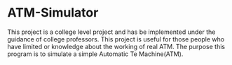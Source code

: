 # ATM-Simulator
This project is a college level project and has be
implemented under the guidance of college professors.
This project is useful for those people who have limited or
knowledge about the working of real ATM. The purpose
this program is to simulate a simple Automatic Te
Machine(ATM).
